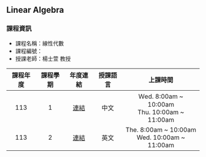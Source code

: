 ## Linear Algebra 

###  課程資訊
- 課程名稱：線性代數
- 課程編號：
- 授課老師：楊士萱  教授

|課程年度| 課程學期 | 年度連結 | 授課語言 | 上課時間 |
| :----: | :----: | :-----: | :-----: | :----: |
| 113 | 1 | [連結](./113-1) | 中文 | Ｗed. 8:00am ~ 10:00am </br> Thu. 10:00am ~ 11:00am |
| 113 | 2 | [連結](./113-2) | 英文 | The. 8:00am ~ 10:00am </br> Wed. 10:00am ~ 11:00am |